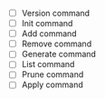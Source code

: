 - [ ] Version command
- [ ] Init command
- [ ] Add command
- [ ] Remove command
- [ ] Generate command
- [ ] List command
- [ ] Prune command
- [ ] Apply command